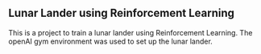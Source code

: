 ## Lunar Lander using Reinforcement Learning
This is a project to train a lunar lander using Reinforcement Learning. The openAI gym environment was used to set up the lunar lander.
